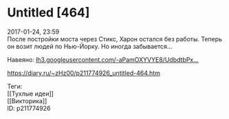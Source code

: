 Untitled [464]
===============

   
 2017-01-24, 23:59   
  После постройки моста через Стикс, Харон остался без работы. Теперь он возит людей по Нью-Йорку. Но иногда забывается...   
   
 Навеяно:  [lh3.googleusercontent.com/-aPamOXYVYE8/UdbdtbPx...](pics/Taro%25252520070.jpg)    
    
 <https://diary.ru/~zHz00/p211774926_untitled-464.htm>   
   
 Теги:   
 [[Тухлые идеи]]   
 [[Викторика]]   
 ID: p211774926